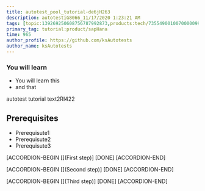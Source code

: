 ```yaml
---
title: autotest_pool_tutorial-de6jH263
description: autotestiG8066_11/17/2020 1:23:21 AM
tags: [topic:139269250608756787992873,products:tech/73554900100700000996,tutorial:experience/advanced]
primary_tag: tutorial:product/sapHana
time: 965
author_profile: https://github.com/ksAutotests
author_name: ksAutotests
---
```

### You will learn
- You will learn this
- and that

autotest tutorial text2RI422

## Prerequisites
- Prerequisute1
- Prerequisute2
- Prerequisute3

[ACCORDION-BEGIN [](First step)]
[DONE]
[ACCORDION-END]

[ACCORDION-BEGIN [](Second step)]
[DONE]
[ACCORDION-END]

[ACCORDION-BEGIN [](Third step)]
[DONE]
[ACCORDION-END]


